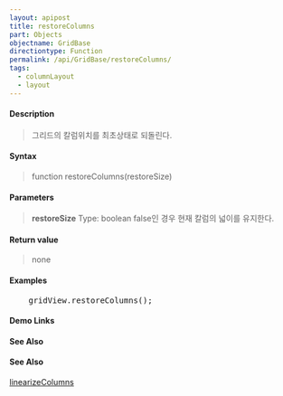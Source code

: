 ```yaml
---
layout: apipost
title: restoreColumns
part: Objects
objectname: GridBase
directiontype: Function
permalink: /api/GridBase/restoreColumns/
tags:
  - columnLayout
  - layout
---
```



#### Description

> 그리드의 칼럼위치를 최초상태로 되돌린다.

#### Syntax

> function restoreColumns(restoreSize)

#### Parameters

> **restoreSize**
> Type: boolean
> false인 경우 현재 칼럼의 넓이를 유지한다.

#### Return value

> none

#### Examples 

<pre class="prettyprint">
    gridView.restoreColumns();
</pre>

#### Demo Links
#### See Also

#### See Also
[linearizeColumns](/api/GridBase/linearizeColumns)